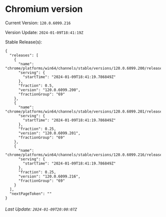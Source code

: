 # Chromium version

Current Version: `120.0.6099.216`

Version Update: `2024-01-09T18:41:19Z`

Stable Release(s):
```
{
  "releases": [
    {
      "name": "chrome/platforms/win64/channels/stable/versions/120.0.6099.200/releases/1704825679",
      "serving": {
        "startTime": "2024-01-09T18:41:19.786849Z"
      },
      "fraction": 0.5,
      "version": "120.0.6099.200",
      "fractionGroup": "69"
    },
    {
      "name": "chrome/platforms/win64/channels/stable/versions/120.0.6099.201/releases/1704825679",
      "serving": {
        "startTime": "2024-01-09T18:41:19.786849Z"
      },
      "fraction": 0.25,
      "version": "120.0.6099.201",
      "fractionGroup": "69"
    },
    {
      "name": "chrome/platforms/win64/channels/stable/versions/120.0.6099.216/releases/1704825679",
      "serving": {
        "startTime": "2024-01-09T18:41:19.786849Z"
      },
      "fraction": 0.25,
      "version": "120.0.6099.216",
      "fractionGroup": "69"
    }
  ],
  "nextPageToken": ""
}
```

###### Last Update: `2024-01-09T20:00:07Z`
        